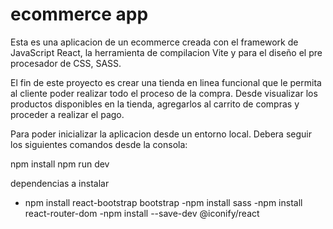 # ecommerce app

Esta es una aplicacion de un ecommerce creada con el framework de JavaScript React, la herramienta de compilacion Vite y para el diseño el pre procesador de CSS, SASS.

El fin de este proyecto es crear una tienda en linea funcional que le permita al cliente poder realizar todo el proceso de la compra. Desde visualizar los productos disponibles en la tienda, agregarlos al carrito de compras y proceder a realizar el pago.

Para poder inicializar la aplicacion desde un entorno local. Debera seguir los siguientes comandos desde la consola:

npm install
npm run dev

dependencias a instalar
- npm install react-bootstrap bootstrap
-npm install sass
-npm install react-router-dom
-npm install --save-dev @iconify/react
